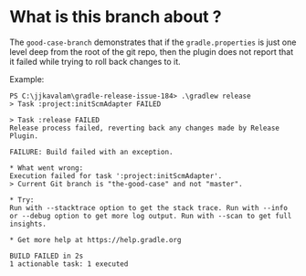 # What is this branch about ?

The `good-case-branch` demonstrates that if the `gradle.properties` is just one level
deep from the root of the git repo, then the plugin does not report that it failed
while trying to roll back changes to it.

Example:

```
PS C:\jjkavalam\gradle-release-issue-184> .\gradlew release
> Task :project:initScmAdapter FAILED

> Task :release FAILED
Release process failed, reverting back any changes made by Release Plugin.

FAILURE: Build failed with an exception.

* What went wrong:
Execution failed for task ':project:initScmAdapter'.
> Current Git branch is "the-good-case" and not "master".

* Try:
Run with --stacktrace option to get the stack trace. Run with --info or --debug option to get more log output. Run with --scan to get full insights.

* Get more help at https://help.gradle.org

BUILD FAILED in 2s
1 actionable task: 1 executed
```